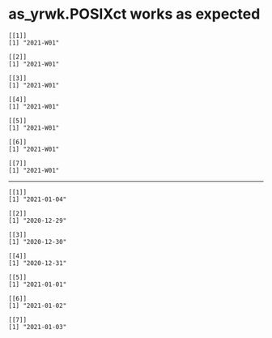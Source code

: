 # as_yrwk.POSIXct works as expected

    [[1]]
    [1] "2021-W01"
    
    [[2]]
    [1] "2021-W01"
    
    [[3]]
    [1] "2021-W01"
    
    [[4]]
    [1] "2021-W01"
    
    [[5]]
    [1] "2021-W01"
    
    [[6]]
    [1] "2021-W01"
    
    [[7]]
    [1] "2021-W01"
    

---

    [[1]]
    [1] "2021-01-04"
    
    [[2]]
    [1] "2020-12-29"
    
    [[3]]
    [1] "2020-12-30"
    
    [[4]]
    [1] "2020-12-31"
    
    [[5]]
    [1] "2021-01-01"
    
    [[6]]
    [1] "2021-01-02"
    
    [[7]]
    [1] "2021-01-03"
    

